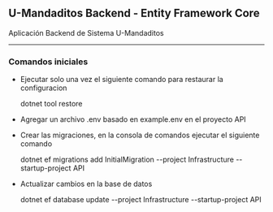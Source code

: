 ## U-Mandaditos Backend - Entity Framework Core
Aplicación Backend de Sistema U-Mandaditos

---

### Comandos iniciales

- Ejecutar solo una vez el siguiente comando para restaurar la configuracion

  dotnet tool restore

- Agregar un archivo .env basado en example.env en el proyecto API

- Crear las migraciones, en la consola de comandos ejecutar el siguiente comando
  
  dotnet ef migrations add InitialMigration --project Infrastructure --startup-project API
  
- Actualizar cambios en la base de datos
  
  dotnet ef database update --project Infrastructure --startup-project API


